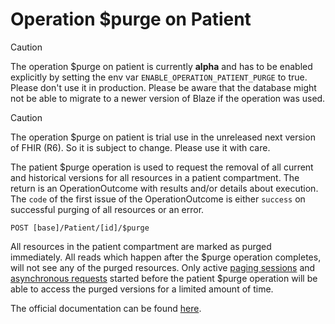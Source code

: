 # Operation \$purge on Patient

> [!CAUTION]
> The operation \$purge on patient is currently **alpha** and has to be enabled explicitly by setting the env var `ENABLE_OPERATION_PATIENT_PURGE` to true. Please don't use it in production. Please be aware that the database might not be able to migrate to a newer version of Blaze if the operation was used.

> [!CAUTION]
> The operation \$purge on patient is trial use in the unreleased next version of FHIR (R6). So it is subject to change. Please use it with care.

The patient \$purge operation is used to request the removal of all current and historical versions for all resources in a patient compartment. The return is an OperationOutcome with results and/or details about execution. The `code` of the first issue of the OperationOutcome is either `success` on successful purging of all resources or an error.

```
POST [base]/Patient/[id]/$purge
```

All resources in the patient compartment are marked as purged immediately. All reads which happen after the \$purge operation completes, will not see any of the purged resources. Only active [paging sessions](../api.md#paging-sessions) and [asynchronous requests](../api.md#asynchronous-requests) started before the patient \$purge operation will be able to access the purged versions for a limited amount of time.  

The official documentation can be found [here][1].

[1]: <https://build.fhir.org/patient-operation-purge.html>

